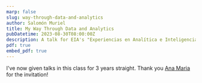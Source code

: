 ```yaml
---
marp: false
slug: way-through-data-and-analytics
author: Salomón Muriel
title: My Way Through Data and Analytics
pubDatetime: 2023-08-30T08:00:00Z
description: A talk for EIA's "Experiencias en Analítica e Inteligencia de Negocios".
pdf: true
embed_pdf: true
---
```


I've now given talks in this class for 3 years straight. Thank you [Ana Maria](https://www.linkedin.com/in/amlopez81/) for the invitation!
